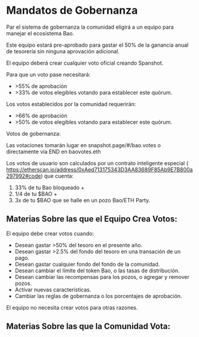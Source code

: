 # Mandatos de Gobernanza

Par el sistema de gobernanza la comunidad eligirá a un equipo para manejar el ecosistema Bao.

Este equipo estará pre-aprobado para gastar el 50% de la ganancia anual de tesorería sin ninguna aprovación adicional.

El equipo deberá crear cualquier voto oficial creando Spanshot.

Para que un voto pase necesitará:

* &gt;55% de aprobación
* &gt;33% de votos elegibles votando para establecer este quórum.

Los votos establecidos por la comunidad requerirán:

* &gt;66% de aprobación
* &gt;50% de votos elegibles votando para establecer este quórum.

Votos de gobernanza:

Las votaciones tomarán lugar en snapshot.page/#/bao.votes o directamente vía END en baovotes.eth

Los votos de usuario son calculados por un contrato inteligente especial ( https://etherscan.io/address/0xAed713175343D3AA83689F85Ab9E7B800a297992#code) que cuenta:

1. 33% de tu Bao bloqueado +
2. 1/4 de tu $BAO +
3. 3x de tu $BAO que se halle en un pozo Bao/ETH Party.

## Materias Sobre las que el Equipo Crea Votos:

El equipo debe crear votos cuando:

* Desean gastar >50% del tesoro en el presente año.
* Desean gastar >2.5% del fondo del tesoro en una transación de un pago.
* Desean gastar cualquier fondo del fondo de la comunidad.
* Desean cambiar el límite del token Bao, o las tasas de distribución.
* Desean cambiar las recompensas para los pozos, o agregar y remover pozos.
* Activar nuevas características.
* Cambiar las reglas de gobernanza o los porcentajes de aprobación.

El equipo no necesita crear votos para otras razones.

## Materias Sobre las que la Comunidad Vota:


